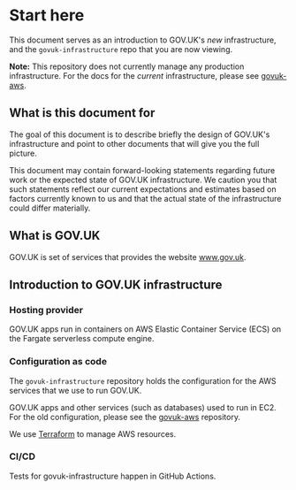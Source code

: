# Start here

This document serves as an introduction to GOV.UK's _new_ infrastructure, and
the `govuk-infrastructure` repo that you are now viewing.

**Note:** This repository does not currently manage any production
infrastructure. For the docs for the _current_ infrastructure, please see
[govuk-aws].

## What is this document for

The goal of this document is to describe briefly the design of GOV.UK's
infrastructure and point to other documents that will give you the full picture.

This document may contain forward-looking statements regarding future work
or the expected state of GOV.UK infrastructure. We caution you that such
statements reflect our current expectations and estimates based on factors
currently known to us and that the actual state of the infrastructure could
differ materially.

## What is GOV.UK

GOV.UK is set of services that provides the website www.gov.uk.

## Introduction to GOV.UK infrastructure

### Hosting provider

GOV.UK apps run in containers on AWS Elastic Container Service (ECS) on the
Fargate serverless compute engine.

### Configuration as code

The `govuk-infrastructure` repository holds the configuration for the AWS
services that we use to run GOV.UK.

GOV.UK apps and other services (such as databases) used to run in EC2. For
the old configuration, please see the [govuk-aws] repository.

We use [Terraform] to manage AWS resources.

### CI/CD

Tests for govuk-infrastructure happen in GitHub Actions.

[govuk-aws]: https://github.com/alphagov/govuk-aws
[Terraform]: https://www.terraform.io/

